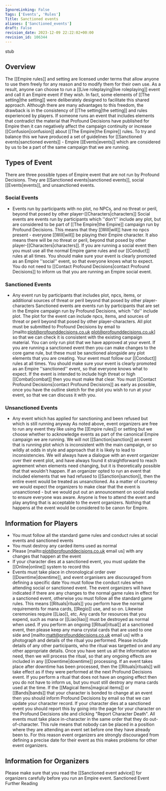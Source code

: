 ```yaml
---
IgnoreLinking: False
Tags: ['Events', 'Rules']
Title: Sanctioned events
aliases: ['Sanctioned_events']
draft: False
revision_date: 2023-12-09 22:22:02+00:00
revision_id: 106344
---
```


stub
## Overview
The [[Empire rules]] and setting are licensed under terms that allow anyone to use them freely for any reason and to modify them for their own use. As a result, anyone can choose to run a [[Live roleplaying|live roleplaying]] event and call it an Empire event if they wish. In fact, some elements of [[The setting|the setting]] were deliberately designed to facilitate this shared approach.
Although there are many advantages to this freedom, the drawback is in the consistency of [[The setting|the setting]] and rules experienced by players. If someone runs an event that includes elements that contradict the material that Profound Decisions have published for Empire then it can negatively affect the campaign continuity or increase [[Confusion|confusion]] about [[The Empire|the Empire]] rules. To try and balance this we have produced a set of guidelines for [[Sanctioned events|sanctioned events]] - Empire [[Events|events]] which are considered by us to be a part of the same campaign that we are running.
## Types of Event
There are three possible types of Empire event that are not run by Profound Decisions. They are [[Sanctioned events|sanctioned events]], social [[Events|events]], and unsanctioned events.
### Social Events
* Events run by participants with no plot, no NPCs, and no threat or peril, beyond that posed by other player-[[Characters|characters]]
Social events are events run by participants which ''don't'' include any plot, but are considered to be part of [[The Empire|the Empire]] campaign run by Profound Decisions. This means that they [[Will|will]] have no npcs present - everyone [[Will|will]] be playing their Empire character. It also means there will be no threat or peril, beyond that posed by other player-[[Characters|characters]].
If you are running a social event then you must use all the normal Empire game rules and our [[Conduct]] rules at all times. You should make sure your event is clearly promoted as an Empire ''social'' event, so that everyone knows what to expect. You do not need to [[Contact Profound Decisions|contact Profound Decisions]] to inform us that you are running an Empire social event.
### Sanctioned Events
* Any event run by participants that includes plot, npcs, items, or additional sources of threat or peril beyond that posed by other player-characters
Sanctioned events are events run by participants that are set in the Empire campaign run by Profound Decisions, which ''do'' include plot. The plot for the event can include npcs, items, and sources of threat or peril beyond that posed by other player-characters. 
All plot must be submitted to Profound Decisions by email to [mailto:plot@profounddecisions.co.uk plot@profounddecisions.co.uk] so that we can check it is consistent with the existing campaign material. You can only run plot that we have approved at your event. If you are running a sanctioned event then you can make changes to the core game rule, but these must be sanctioned alongside any plot elements that you are creating. Your event must follow our [[Conduct]] rules at all times.
You should make sure your event is clearly promoted as an Empire ''sanctioned'' event, so that everyone knows what to expect. If the event is intended to include high threat or high [[Combat|combat]] then you must make that clear. You must [[Contact Profound Decisions|contact Profound Decisions]] as early as possible, once you have the outline sketch for the plot you wish to run at your event, so that we can discuss it with you.
### Unsanctioned Events
* Any event which has applied for sanctioning and been refused but which is still running anyway
As noted above, event organizers are free to run any event they like using the [[Empire rules]] or setting but we choose whether to acknowledge events as part of the canonical Empire campaign we are running. We will not [[Sanction|sanction]] an event that is running plot which is inconsistent with the main campaign, or so wildly at odds in style and approach that it is likely to lead to inconsistencies. We will always have a dialogue with an event organizer over their event plot, and have always found it straightforward to reach agreement when elements need changing, but it is theoretically possible that that wouldn't happen.
If an organizer opted to run an event that included elements that we had refused to [[Sanction|sanction]], then the entire event would be treated as unsanctioned. As a matter of courtesy we would expect the organizers to make clear that the event is unsanctioned - but we would put out an announcement on social media to ensure everyone was aware. Anyone is free to attend the event and play anyting that is acceptable to the event organizers. Nothing that happens at the event would be considered to be canon for Empire.
## Information for Players
* You must follow all the standard game rules and conduct rules at social events and sanctioned events
* You must destroy any carded items used as normal
* Please [mailto:plot@profounddecisions.co.uk email us] with any changes that happen at the event
* If your character dies at a sanctioned event, you must update the [[Online|online]] system to record this
* Events must take place in chronological order over [[Downtime|downtime]], and event organisers are discouraged from defining a specific date
You must follow the conduct rules when attending social or sanctioned event. The event organizers will have indicated if there are any changes to the normal game rules in effect for a sanctioned event, otherwise you must follow all the standard game rules. This means [[Rituals|rituals]] you perform have the normal requirements for mana cards, [[Regio]] use, and so on. Likewise ceremonies require [[Liao]], etc. Any cards for resources that you expend, such as mana or [[Liao|liao]] must be destroyed as normal when used. 
If you perform an ongoing [[Ritual|ritual]] at a sanctioned event, then please keep any mana crystal cards that are used to one side and [mailto:matt@profounddecisions.co.uk email us] with a photograph and details of the ritual you performed. Please include details of any other participants, who the ritual was targetted on and any other appropriate details. Once you have sent us all the information we need, then we will process the ritual, so that any ongoing effects are included in any [[Downtime|downtime]] processing. If an event takes place after downtime has been processed, then the [[Rituals|rituals]] will take effect as if they were performed at the next Profound Decisions event. If you perform a ritual that does not have an ongoing effect then you do not have to inform us, but you must still destroy any mana cards used at the time.
If the [[Magical Items|magical items]] or [[Bands|bands]] that your character is bonded to change at an event then you should inform Profound Decisions by email so that we can update your character record. If your character dies at a sanctioned event you should report this by going into the page for your character on the Profound Decisions site and clicking "Report Character Death".
All  events must take place in-character in the same order that they do out-of-character. This rule means that nobody can be placed in a position where they are attending an event set before one they have already been to. For this reason event organizers are strongly discouraged from defining a precise date for their event as this makes problems for other event organizers.
## Information for Organizers
Please make sure that you read the [[Sanctioned event advice]] for organizers carefully before you run an Empire event.
Sanctioned Event Further Reading